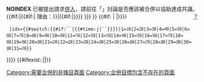 __NOINDEX__
已被提出請求[併入](https://zh.wikipedia.org/wiki/Wikipedia:合并 "wikilink")，請前往「」討論是否應該被合併以協助達成共識。{{\#if:|{{\#if:|
理由：}}|{{\#if:|<abbr title="理由：{{#invoke:String2|nowiki|{{{1}}}}}" style="float: right;">？</abbr>}}}}
}}} }} {{\#if: |<includeonly></includeonly> |}}}}

` |idx={{#switch:{{#if:``|{{#time:j|``}}}}|1=㏠|2=㏡|3=㏢|4=㏣|5=㏤|6=㏥|7=㏦|8=㏧|9=㏨|10=㏩|11=㏪|12=㏫|13=㏬|14=㏭|15=㏮|16=㏯|17=㏰|18=㏱|19=㏲|20=㏳|21=㏴|22=㏵|23=㏶|24=㏷|25=㏸|26=㏹|27=㏺|28=㏻|29=㏼|30=㏽|31=㏾}}`

}}}} {{\#ifexist::||<includeonly></includeonly>}}<noinclude>
</noinclude>

[Category:需要合併的非條目頁面](https://zh.wikipedia.org/wiki/Category:需要合併的非條目頁面 "wikilink")
[Category:合併目標包含不存在的頁面](https://zh.wikipedia.org/wiki/Category:合併目標包含不存在的頁面 "wikilink")